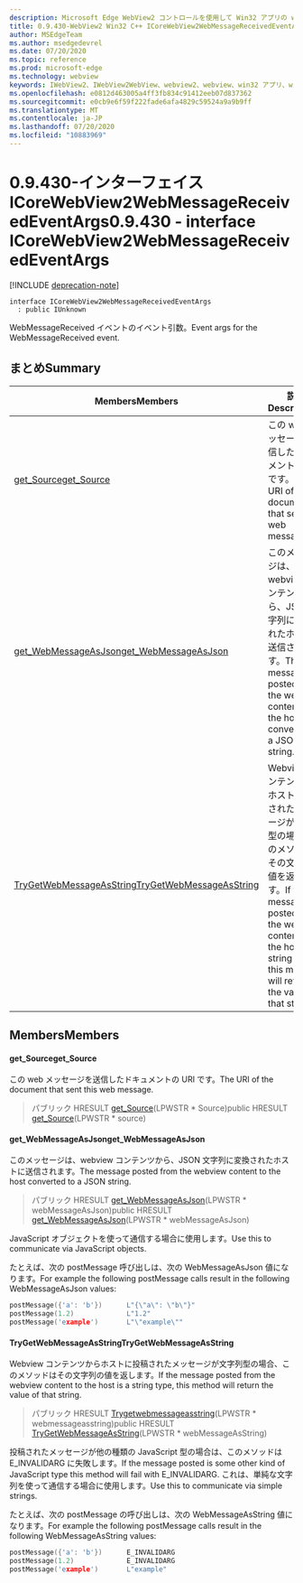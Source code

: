 ```yaml
---
description: Microsoft Edge WebView2 コントロールを使用して Win32 アプリの web コンテンツをホストする
title: 0.9.430-WebView2 Win32 C++ ICoreWebView2WebMessageReceivedEventArgs
author: MSEdgeTeam
ms.author: msedgedevrel
ms.date: 07/20/2020
ms.topic: reference
ms.prod: microsoft-edge
ms.technology: webview
keywords: IWebView2、IWebView2WebView、webview2、webview、win32 アプリ、win32、edge、ICoreWebView2、ICoreWebView2Host、browser control、edge html
ms.openlocfilehash: e0812d463005a4ff3fb834c91412eeb07d837362
ms.sourcegitcommit: e0cb9e6f59f222fade6afa4829c59524a9a9b9ff
ms.translationtype: MT
ms.contentlocale: ja-JP
ms.lasthandoff: 07/20/2020
ms.locfileid: "10883969"
---
```

# <span data-ttu-id="5048d-104">0.9.430-インターフェイス ICoreWebView2WebMessageReceivedEventArgs</span><span class="sxs-lookup"><span data-stu-id="5048d-104">0.9.430 - interface ICoreWebView2WebMessageReceivedEventArgs</span></span> 

[!INCLUDE [deprecation-note](../../includes/deprecation-note.md)]

```
interface ICoreWebView2WebMessageReceivedEventArgs
  : public IUnknown
```

<span data-ttu-id="5048d-105">WebMessageReceived イベントのイベント引数。</span><span class="sxs-lookup"><span data-stu-id="5048d-105">Event args for the WebMessageReceived event.</span></span>

## <span data-ttu-id="5048d-106">まとめ</span><span class="sxs-lookup"><span data-stu-id="5048d-106">Summary</span></span>

 <span data-ttu-id="5048d-107">Members</span><span class="sxs-lookup"><span data-stu-id="5048d-107">Members</span></span>                        | <span data-ttu-id="5048d-108">説明</span><span class="sxs-lookup"><span data-stu-id="5048d-108">Descriptions</span></span>
--------------------------------|---------------------------------------------
[<span data-ttu-id="5048d-109">get_Source</span><span class="sxs-lookup"><span data-stu-id="5048d-109">get_Source</span></span>](#get_source) | <span data-ttu-id="5048d-110">この web メッセージを送信したドキュメントの URI です。</span><span class="sxs-lookup"><span data-stu-id="5048d-110">The URI of the document that sent this web message.</span></span>
[<span data-ttu-id="5048d-111">get_WebMessageAsJson</span><span class="sxs-lookup"><span data-stu-id="5048d-111">get_WebMessageAsJson</span></span>](#get_webmessageasjson) | <span data-ttu-id="5048d-112">このメッセージは、webview コンテンツから、JSON 文字列に変換されたホストに送信されます。</span><span class="sxs-lookup"><span data-stu-id="5048d-112">The message posted from the webview content to the host converted to a JSON string.</span></span>
[<span data-ttu-id="5048d-113">TryGetWebMessageAsString</span><span class="sxs-lookup"><span data-stu-id="5048d-113">TryGetWebMessageAsString</span></span>](#trygetwebmessageasstring) | <span data-ttu-id="5048d-114">Webview コンテンツからホストに投稿されたメッセージが文字列型の場合、このメソッドはその文字列の値を返します。</span><span class="sxs-lookup"><span data-stu-id="5048d-114">If the message posted from the webview content to the host is a string type, this method will return the value of that string.</span></span>

## <span data-ttu-id="5048d-115">Members</span><span class="sxs-lookup"><span data-stu-id="5048d-115">Members</span></span>

#### <span data-ttu-id="5048d-116">get_Source</span><span class="sxs-lookup"><span data-stu-id="5048d-116">get_Source</span></span> 

<span data-ttu-id="5048d-117">この web メッセージを送信したドキュメントの URI です。</span><span class="sxs-lookup"><span data-stu-id="5048d-117">The URI of the document that sent this web message.</span></span>

> <span data-ttu-id="5048d-118">パブリック HRESULT [get_Source](#get_source)(LPWSTR \* Source)</span><span class="sxs-lookup"><span data-stu-id="5048d-118">public HRESULT [get_Source](#get_source)(LPWSTR \* source)</span></span>

#### <span data-ttu-id="5048d-119">get_WebMessageAsJson</span><span class="sxs-lookup"><span data-stu-id="5048d-119">get_WebMessageAsJson</span></span> 

<span data-ttu-id="5048d-120">このメッセージは、webview コンテンツから、JSON 文字列に変換されたホストに送信されます。</span><span class="sxs-lookup"><span data-stu-id="5048d-120">The message posted from the webview content to the host converted to a JSON string.</span></span>

> <span data-ttu-id="5048d-121">パブリック HRESULT [get_WebMessageAsJson](#get_webmessageasjson)(LPWSTR \* webMessageAsJson)</span><span class="sxs-lookup"><span data-stu-id="5048d-121">public HRESULT [get_WebMessageAsJson](#get_webmessageasjson)(LPWSTR \* webMessageAsJson)</span></span>

<span data-ttu-id="5048d-122">JavaScript オブジェクトを使って通信する場合に使用します。</span><span class="sxs-lookup"><span data-stu-id="5048d-122">Use this to communicate via JavaScript objects.</span></span>

<span data-ttu-id="5048d-123">たとえば、次の postMessage 呼び出しは、次の WebMessageAsJson 値になります。</span><span class="sxs-lookup"><span data-stu-id="5048d-123">For example the following postMessage calls result in the following WebMessageAsJson values:</span></span>

```cpp
postMessage({'a': 'b'})      L"{\"a\": \"b\"}"
postMessage(1.2)             L"1.2"
postMessage('example')       L"\"example\""
```

#### <span data-ttu-id="5048d-124">TryGetWebMessageAsString</span><span class="sxs-lookup"><span data-stu-id="5048d-124">TryGetWebMessageAsString</span></span> 

<span data-ttu-id="5048d-125">Webview コンテンツからホストに投稿されたメッセージが文字列型の場合、このメソッドはその文字列の値を返します。</span><span class="sxs-lookup"><span data-stu-id="5048d-125">If the message posted from the webview content to the host is a string type, this method will return the value of that string.</span></span>

> <span data-ttu-id="5048d-126">パブリック HRESULT [Trygetwebmessageasstring](#trygetwebmessageasstring)(LPWSTR \* webmessageasstring)</span><span class="sxs-lookup"><span data-stu-id="5048d-126">public HRESULT [TryGetWebMessageAsString](#trygetwebmessageasstring)(LPWSTR \* webMessageAsString)</span></span>

<span data-ttu-id="5048d-127">投稿されたメッセージが他の種類の JavaScript 型の場合は、このメソッドは E_INVALIDARG に失敗します。</span><span class="sxs-lookup"><span data-stu-id="5048d-127">If the message posted is some other kind of JavaScript type this method will fail with E_INVALIDARG.</span></span> <span data-ttu-id="5048d-128">これは、単純な文字列を使って通信する場合に使用します。</span><span class="sxs-lookup"><span data-stu-id="5048d-128">Use this to communicate via simple strings.</span></span>

<span data-ttu-id="5048d-129">たとえば、次の postMessage の呼び出しは、次の WebMessageAsString 値になります。</span><span class="sxs-lookup"><span data-stu-id="5048d-129">For example the following postMessage calls result in the following WebMessageAsString values:</span></span>

```cpp
postMessage({'a': 'b'})      E_INVALIDARG
postMessage(1.2)             E_INVALIDARG
postMessage('example')       L"example"
```

